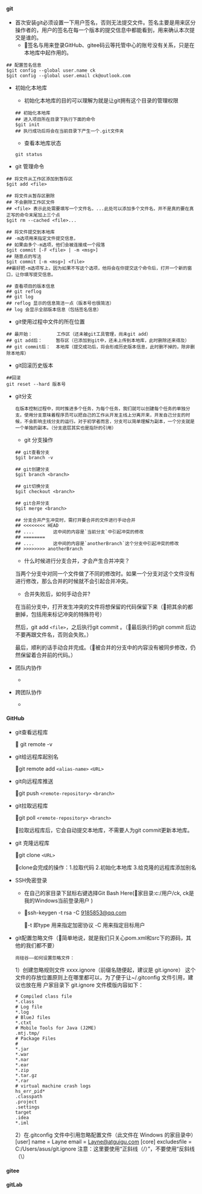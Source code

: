 #### git

- 首次安装git必须设置一下用户签名，否则无法提交文件。签名主要是用来区分操作者的，用户的签名在每一个版本的提交信息中都能看到，用来确认本次提交是谁的。
  - 💎签名与用来登录GitHub、gitee码云等托管中心的账号没有关系，只是在本地库中起作用的。

```
## 配置签名信息
$git config --global user.name ck
$git config --global user.email ck@outlook.com
```

- 初始化本地库

  - 初始化本地库的目的可以理解为就是让git拥有这个目录的管理权限

  ```
  ## 初始化本地库
  ## 进入项目所在目录下执行下面的命令
  $git init
  ## 执行成功后将会在当前目录下产生一个.git文件夹					
  ```

  - 查看本地库状态

  ```
  git status
  ```

- git 管理命令

```
## 将文件从工作区添加到暂存区
$git add <file>

## 将文件从暂存区删除
## 不会删除工作区文件
## <file> 表示此处需要填写一个文件名，...此处可以添加多个文件名，并不是真的要在真正写的命令末尾加上三个点
$git rm --cached <file>...  

## 将文件提交到本地库
## -m选项用来指定文件提交信息，
## 如果由多个-m选项，他们会被连接成一个段落
$git commit [-F <file> | -m <msg>]
## 随意点的写法
$git commit [-m <msg>] <file>
##最好把-m选项写上，因为如果不写这个选项，他将会在你提交这个命令后，打开一个新的窗口，让你填写提交信息。

## 查看项目的版本信息
## git reflog
## git log
## reflog 显示的信息简洁一点（版本号也很简洁）
## log 会显示全部版本信息（包括签名信息）

```



- git使用过程中文件的所在位置

```
## 最开始：			工作区（还未被git工具管理，尚未git add）
## git add后：  	 暂存区（已添加到git中，还未上传到本地库，此时删除还来得及）
## git commit后：	 本地库（提交成功后，将会形成历史版本信息，此时删不掉的，除非删除本地库）

```



- git回滚历史版本

```
##回滚
git reset --hard 版本号

```

- git分支

  ```
  在版本控制过程中，同时推进多个任务，为每个任务，我们就可以创建每个任务的单独分支。使用分支意味着程序员可以把自己的工作从开发主线上分离开来，开发自己分支的时候，不会影响主线分支的运行。对于初学者而言，分支可以简单理解为副本，一个分支就是一个单独的副本。（分支底层其实也是指针的引用）
  ```

  - git 分支操作

  ```
  ## git查看分支
  $git branch -v
  
  ## git创建分支
  $git branch <branch>
  
  ## git切换分支
  $git checkout <branch>
  
  ## git合并分支
  $git merge <branch>
  
  ## 分支合并产生冲突时，需打开要合并的文件进行手动合并
  ## <<<<<<<< HEAD
  ## ....		这中间的内容是`当前分支`中引起冲突的修改
  ## ========
  ## ....		这中间的内容是`anotherBranch`这个分支中引起冲突的修改
  ## >>>>>>>> anotherBranch
  ```

  

  - 什么时候进行分支合并，才会产生合并冲突？

  当两个分支中对同一个文件做了不同的修改时。如果一个分支对这个文件没有进行修改，那么合并的时候就不会引起合并冲突。

  - 合并失败后，如何手动合并?

  在当前分支中，打开发生冲突的文件将想保留的代码保留下来（💎把其余的都删掉，包括用来标记冲突的特殊符号）

  然后，git add `<file>`，之后执行git commit 。（💎最后执行的git commit 后边不要再跟文件名，否则会失败。）

  最后，顺利的话手动合并完成。（💎被合并的分支中的内容没有被同步修改，仍然保留着合并前的代码。）

  

- 团队内协作

  - 

- 跨团队协作

  -  

#### GitHub

- git查看远程库

  🐴 git remote -v

- git给远程库起别名

  🐴git remote add `<alias-name>` `<URL>`	

- git向远程库推送

  🐴git push `<remote-repository>`  `<branch>`

- git拉取远程库

  🐴git poll `<remote-repository>` `<branch>`

  💎拉取远程库后，它会自动提交本地库，不需要人为git commit更新本地库。

- git 克隆远程库

  🐴git clone `<URL>`

  💎clone会完成的操作：1.拉取代码 2.初始化本地库 3.给克隆的远程库添加别名

- SSH免密登录

  - 在自己的家目录下鼠标右键选择Git Bash Here(🌰家目录:c:/用户/ck, ck是我的Windows当前登录用户 )

  - 🐴ssh-keygen -t rsa -C 9185853@qq.com 

    💎-t 即type 用来指定加密协议 -C 用来指定目标用户

- git配置忽略文件（💎简单地说，就是我们只关心pom.xml和src下的源码，其他的我们都不要）

  `尚硅谷——如何设置忽略文件：`

  1）创建忽略规则文件 xxxx.ignore（前缀名随便起，建议是 git.ignore） 这个文件的存放位置原则上在哪里都可以，为了便于让~/.gitconfig 文件引用，建议也放在用 户家目录下 git.ignore 文件模版内容如下：

  ```
  # Compiled class file 
  *.class   
  # Log file 
  *.log 
  # BlueJ files
  *.ctxt 
  # Mobile Tools for Java (J2ME)
  .mtj.tmp/ 
  # Package Files 
  #
  *.jar 
  *.war 
  *.nar 
  *.ear 
  *.zip 
  *.tar.gz 
  *.rar 
  # virtual machine crash logs
  hs_err_pid* 
  .classpath 
  .project 
  .settings 
  target 
  .idea 
  *.iml 
  ```

   2）在.gitconfig 文件中引用忽略配置文件（此文件在 Windows 的家目录中） [user] name = Layne email = Layne@atguigu.com [core] excludesfile = C:/Users/asus/git.ignore 注意：这里要使用“正斜线（/）”，不要使用“反斜线（\）

  

#### gitee

#### gitLab